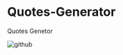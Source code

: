 # Quotes-Generator
Quotes Genetor

![github](https://user-images.githubusercontent.com/102773606/204661241-b3155330-cb35-4d74-8b0d-97368813835a.png)

